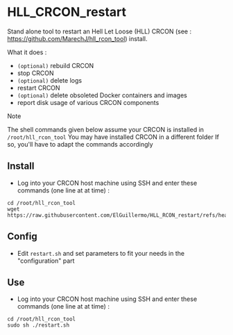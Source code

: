 # HLL_CRCON_restart
Stand alone tool to restart an Hell Let Loose (HLL) CRCON (see : https://github.com/MarechJ/hll_rcon_tool) install.

What it does :  
- `(optional)` rebuild CRCON  
- stop CRCON  
- `(optional)` delete logs  
- restart CRCON  
- `(optional)` delete obsoleted Docker containers and images  
- report disk usage of various CRCON components

> [!NOTE]
> The shell commands given below assume your CRCON is installed in `/root/hll_rcon_tool`
> You may have installed CRCON in a different folder
> If so, you'll have to adapt the commands accordingly

## Install
- Log into your CRCON host machine using SSH and enter these commands (one line at at time) :
```shell
cd /root/hll_rcon_tool
wget https://raw.githubusercontent.com/ElGuillermo/HLL_RCON_restart/refs/heads/main/restart.sh
```

## Config
- Edit `restart.sh` and set parameters to fit your needs in the "configuration" part

## Use
- Log into your CRCON host machine using SSH and enter these commands (one line at at time) :
```shell
cd /root/hll_rcon_tool
sudo sh ./restart.sh
```
